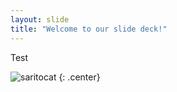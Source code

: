 ```yaml
---
layout: slide
title: "Welcome to our slide deck!"
---
```


Test

![saritocat](https://octodex.github.com/images/saritocat.png)
{: .center}
